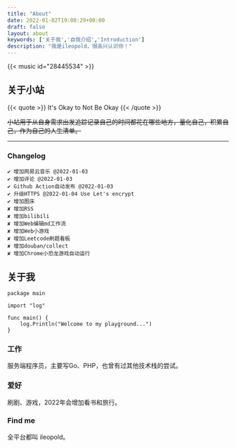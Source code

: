 ```yaml
---
title: "About"
date: 2022-01-02T19:08:29+08:00
draft: false
layout: about
keywords: ['关于我','自我介绍','Introduction']
description: "我是ileopold，很高兴认识你！"
---
```


{{< music id="28445534" >}}

## 关于小站
<!-- {{< quote >}}
人生有两种苦，一种苦是自律的苦，一种苦是后悔的苦。自律的苦轻如鸿毛，后悔的苦重如泰山。
{{< /quote >}} -->

{{< quote >}}
It's Okay to Not Be Okay 
{{< /quote >}}

~~小站用于从自身需求出发追踪记录自己的时间都花在哪些地方，量化自己，积累自己，作为自己的人生清单。~~


--- 
### Changelog
```
✔ 增加网易云音乐 @2022-01-03
✔ 增加评论 @2022-01-03
✔ Github Action自动发布 @2022-01-03
✔ 升级HTTPS @2022-01-04 Use Let's encrypt
✔ 增加图床
✘ 增加RSS
✘ 增加bilibili
✘ 增加Web编辑md工作流
✘ 增加Web小游戏
✘ 增加Leetcode刷题看板
✘ 增加douban/collect
✘ 增加Chrome小恐龙游戏自动运行
```

## 关于我

```
package main

import "log"

func main() {
	log.Println("Welcome to my playground...")
}
```

### 工作
服务端程序员，主要写Go、PHP，也曾有过其他技术栈的尝试。

### 爱好
刷剧、游戏，2022年会增加看书和旅行。

### Find me
全平台都叫 ileopold。
